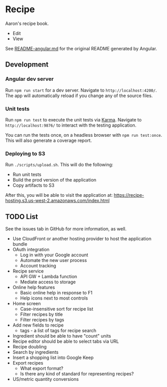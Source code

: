 # Recipe

Aaron's recipe book.

* Edit
* View

See [README-angular.md](README-angular.md) for the original README generated by Angular.

## Development

### Angular dev server

Run `npm run start` for a dev server. Navigate to `http://localhost:4200/`. The app will automatically reload if you change any of the source files.

### Unit tests

Run `npm run test` to execute the unit tests via [Karma](https://karma-runner.github.io). Navigate to `http://localhost:9876/` to interact with the testing application.

You can run the tests once, on a headless browser with `npm run test:once`. This will also generate a coverage report.

### Deploying to S3

Run `./scripts/upload.sh`. This will do the following:

* Run unit tests
* Build the prod version of the application
* Copy artifacts to S3

After this, you will be able to visit the application at: https://recipe-hosting.s3.us-west-2.amazonaws.com/index.html

## TODO List

See the issues tab in GitHub for more information, as well.

* Use CloudFront or another hosting provider to host the application bundle
* OAuth integration
  * Log in with your Google account
  * Automate the new user process
  * Account tracking
* Recipe service
  * API GW + Lambda function
  * Mediate access to storage
* Online help features
  * Basic online help in response to F1
  * Help icons next to most controls
* Home screen
  * Case-insensitive sort for recipe list
  * Filter recipes by title
  * Filter recipes by tags
* Add new fields to recipe
  * tags - a list of tags for recipe search
* Ingredient should be able to have "count" units
* Recipe editor should be able to select tabs via URL
* Recipe doubling
* Search by ingredients
* Insert a shopping list into Google Keep
* Export recipes
  * What export format?
  * Is there any kind of standard for representing recipes?
* US/metric quantity conversions

